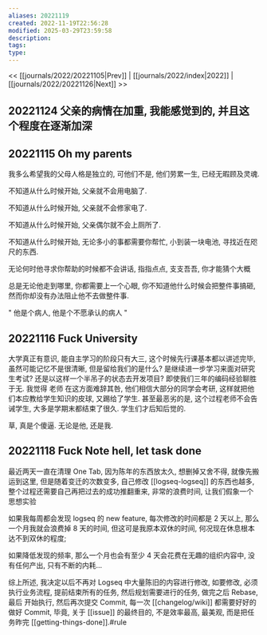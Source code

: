 ```yaml
---
aliases: 20221119
created: 2022-11-19T22:56:28
modified: 2025-03-29T23:59:58
description: 
tags: 
type: 
---
```


<< [[journals/2022/20221105|Prev]] | [[journals/2022/index|2022]] | [[journals/2022/20221126|Next]] >>

## 20221124 父亲的病情在加重, 我能感觉到的, 并且这个程度在逐渐加深
## 20221115 Oh my parents

我多么希望我的父母人格是独立的, 可他们不是, 他们劳累一生, 已经无暇顾及灵魂.

不知道从什么时候开始, 父亲就不会用电脑了.

不知道从什么时候开始, 父亲就不会修家电了.

不知道从什么时候开始, 父亲偶尔就不会上厕所了.

不知道从什么时候开始, 无论多小的事都需要你帮忙, 小到装一块电池, 寻找近在咫尺的东西.

无论何时他寻求你帮助的时候都不会讲话, 指指点点, 支支吾吾, 你才能猜个大概

总是无论他走到哪里, 你都需要上一个心眼, 你不知道他什么时候会把整件事搞砸, 然而你却没有办法阻止他不去做整件事.

" 他是个病人, 他是个不愿承认的病人 "

## 20221116 Fuck University

大学真正有意识, 能自主学习的阶段只有大三, 这个时候先行课基本都以讲述完毕, 虽然可能记忆不是很清晰, 但是留给我们的是什么? 是继续进一步学习来面对研究生考试? 还是以这样一个半吊子的状态去开发项目? 即使我们三年的编码经验聊胜于无. 我觉得 老师 在这方面难辞其咎, 他们相信大部分的同学会考研, 这样就把他们本应教给学生知识的皮球, 又踢给了学生. 甚至最恶劣的是, 这个过程老师不会告诫学生, 大多是学期末都结束了很久. 学生们才后知后觉的.

草, 真是个傻逼. 无论是他, 还是我.

## 20221118 Fuck Note hell, let task done

最近两天一直在清理 One Tab, 因为陈年的东西放太久, 想删掉又舍不得, 就像先搬运到这里, 但是随着变迁的次数变多, 自己修改 [[logseq-logseq]] 的东西也越多, 整个过程还需要自己再把过去的成功推翻重来, 非常的浪费时间, 让我们假象一个思想实验

如果我每周都会发现 logseq 的 new feature, 每次修改的时间都是 2 天以上, 那么一个月我就会浪费掉 8 天的时间, 但这可是我原本双休的时间, 何况现在休息根本达不到双休的程度;

如果降低发现的频率, 那么一个月也会有至少 4 天会花费在无趣的组织内容中, 没有任何产出, 只有不断的内耗...

综上所述, 我决定以后不再对 Logseq 中大量陈旧的内容进行修改, 如要修改, 必须执行业务流程, 提前结束所有的任务, 然后规划需要进行的任务, 做完之后 Rebase, 最后 开始执行, 然后再次提交 Commit, 每一次 [[changelog/wiki]] 都需要好好的做好 Commit, 毕竟, 关于 [[issue]] 的最终目的, 不是效率最高, 最美观, 而是把任务昨完 [[getting-things-done]].\#rule
